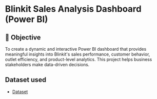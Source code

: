# Blinkit Sales Analysis Dashboard (Power BI)
## 🧭 Objective
To create a dynamic and interactive Power BI dashboard that provides meaningful insights into Blinkit's sales performance, customer behavior, outlet efficiency, and product-level analytics. This project helps business stakeholders make data-driven decisions.
## Dataset used
- <a href="https://github.com/bhoomisingh56/Blinkit-Dashboard/blob/main/BlinkIT%20Grocery%20Data%20(1).xlsx">Dataset</a>

